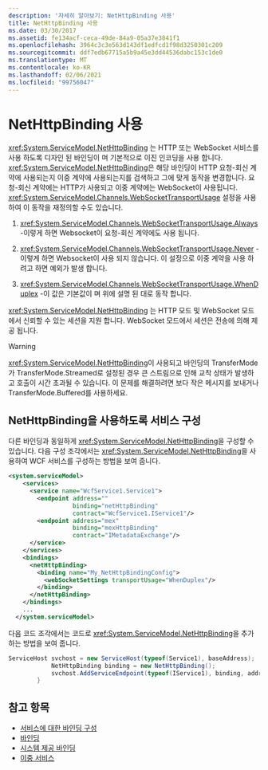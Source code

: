 ```yaml
---
description: '자세히 알아보기: NetHttpBinding 사용'
title: NetHttpBinding 사용
ms.date: 03/30/2017
ms.assetid: fe134acf-ceca-49de-84a9-05a37e3841f1
ms.openlocfilehash: 3964c3c3e563d143df1edfcd1f98d3250301c209
ms.sourcegitcommit: ddf7edb67715a5b9a45e3dd44536dabc153c1de0
ms.translationtype: MT
ms.contentlocale: ko-KR
ms.lasthandoff: 02/06/2021
ms.locfileid: "99756047"
---
```

# <a name="using-the-nethttpbinding"></a>NetHttpBinding 사용

<xref:System.ServiceModel.NetHttpBinding> 는 HTTP 또는 WebSocket 서비스를 사용 하도록 디자인 된 바인딩이 며 기본적으로 이진 인코딩을 사용 합니다. <xref:System.ServiceModel.NetHttpBinding>은 해당 바인딩이 HTTP 요청-회신 계약에 사용되는지 이중 계약에 사용되는지를 검색하고 그에 맞게 동작을 변경합니다. 요청-회신 계약에는 HTTP가 사용되고 이중 계약에는 WebSocket이 사용됩니다. <xref:System.ServiceModel.Channels.WebSocketTransportUsage> 설정을 사용하여 이 동작을 재정의할 수도 있습니다.  
  
1. <xref:System.ServiceModel.Channels.WebSocketTransportUsage.Always> -이렇게 하면 Websocket이 요청-회신 계약에도 사용 됩니다.  
  
2. <xref:System.ServiceModel.Channels.WebSocketTransportUsage.Never> -이렇게 하면 Websocket이 사용 되지 않습니다. 이 설정으로 이중 계약을 사용 하려고 하면 예외가 발생 합니다.  
  
3. <xref:System.ServiceModel.Channels.WebSocketTransportUsage.WhenDuplex> -이 값은 기본값이 며 위에 설명 된 대로 동작 합니다.  
  
 <xref:System.ServiceModel.NetHttpBinding> 는 HTTP 모드 및 WebSocket 모드에서 신뢰할 수 있는 세션을 지원 합니다. WebSocket 모드에서 세션은 전송에 의해 제공 됩니다.  
  
> [!WARNING]
> <xref:System.ServiceModel.NetHttpBinding>이 사용되고 바인딩의 TransferMode가 TransferMode.Streamed로 설정된 경우 큰 스트림으로 인해 교착 상태가 발생하고 호출이 시간 초과될 수 있습니다. 이 문제를 해결하려면 보다 작은 메시지를 보내거나 TransferMode.Buffered를 사용하세요.  
  
## <a name="configuring-a-service-to-use-nethttpbinding"></a>NetHttpBinding을 사용하도록 서비스 구성  

 다른 바인딩과 동일하게 <xref:System.ServiceModel.NetHttpBinding>을 구성할 수 있습니다. 다음 구성 조각에서는 <xref:System.ServiceModel.NetHttpBinding>을 사용하여 WCF 서비스를 구성하는 방법을 보여 줍니다.  
  
```xml  
<system.serviceModel>  
    <services>  
      <service name="WcfService1.Service1">  
        <endpoint address=""  
                  binding="netHttpBinding"  
                  contract="WcfService1.IService1"/>  
        <endpoint address="mex"  
                  binding="mexHttpBinding"  
                  contract="IMetadataExchange"/>  
      </service>  
    </services>  
    <bindings>  
      <netHttpBinding>  
        <binding name="My_NetHttpBindingConfig">  
          <webSocketSettings transportUsage="WhenDuplex"/>  
        </binding>  
      </netHttpBinding>  
    </bindings>  
    ...
  </system.serviceModel>  
```  
  
 다음 코드 조각에서는 코드로 <xref:System.ServiceModel.NetHttpBinding>을 추가하는 방법을 보여 줍니다.  
  
```csharp  
ServiceHost svchost = new ServiceHost(typeof(Service1), baseAddress);  
            NetHttpBinding binding = new NetHttpBinding();  
            svchost.AddServiceEndpoint(typeof(IService1), binding, address);
        }  
```  
  
## <a name="see-also"></a>참고 항목

- [서비스에 대한 바인딩 구성](../configuring-bindings-for-wcf-services.md)
- [바인딩](bindings.md)
- [시스템 제공 바인딩](../system-provided-bindings.md)
- [이중 서비스](duplex-services.md)
